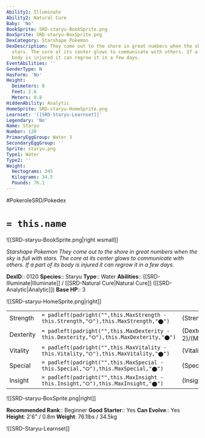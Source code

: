 ```yaml
---
Ability1: Illuminate
Ability2: Natural Cure
Baby: 'No'
BookSprite: SRD-staryu-BookSprite.png
BoxSprite: SRD-staryu-BoxSprite.png
DexCategory: Starshape Pokemon
DexDescription: They come out to the shore in great numbers when the sky is full with
  stars. The core at its center glows to communicate with others. If a part of its
  body is injured it can regrow it in a few days.
EventAbilities: ''
GenderType: N
HasForm: 'No'
Height:
  Deimeters: 8
  Feet: 2.6
  Meters: 0.8
HiddenAbility: Analytic
HomeSprite: SRD-staryu-HomeSprite.png
Learnset: '[[SRD-Staryu-Learnset]]'
Legendary: 'No'
Name: Staryu
Number: 120
PrimaryEggGroup: Water 3
SecondaryEggGroup: ''
Sprite: staryu.png
Type1: Water
Type2: ''
Weight:
  Hectograms: 345
  Kilograms: 34.5
  Pounds: 76.1
---
```


#PokeroleSRD/Pokedex

# `= this.name`

![[SRD-staryu-BookSprite.png|right wsmall]]

*Starshape Pokemon*
*They come out to the shore in great numbers when the sky is full with stars. The core at its center glows to communicate with others. If a part of its body is injured it can regrow it in a few days.*

**DexID**:: 0120
**Species**:: Staryu
**Type**:: Water
**Abilities**:: [[SRD-Illuminate|Illuminate]] / [[SRD-Natural Cure|Natural Cure]] ([[SRD-Analytic|Analytic]])
**Base HP**:: 3

![[SRD-staryu-HomeSprite.png|right]]

|           |                                                                                        |                                          |
| --------- | -------------------------------------------------------------------------------------- | ---------------------------------------- |
| Strength  | `= padleft(padright("",this.MaxStrength - this.Strength,"⭘"),this.MaxStrength,"⬤")`    | (Strength::2)/(MaxStrength::4)   |
| Dexterity | `= padleft(padright("",this.MaxDexterity - this.Dexterity,"⭘"),this.MaxDexterity,"⬤")` | (Dexterity:: 2)/(MaxDexterity::5) |
| Vitality  | `= padleft(padright("",this.MaxVitality - this.Vitality,"⭘"),this.MaxVitality,"⬤")`    | (Vitality::2)/(MaxVitality::4)   |
| Special   | `= padleft(padright("",this.MaxSpecial - this.Special,"⭘"),this.MaxSpecial,"⬤")`       | (Special::2)/(MaxSpecial::5)     |
| Insight   | `= padleft(padright("",this.MaxInsight - this.Insight,"⭘"),this.MaxInsight,"⬤")`       | (Insight::2)/(MaxInsight::4)     |

![[SRD-staryu-BoxSprite.png|right]]

**Recommended Rank**:: Beginner
**Good Starter**:: Yes
**Can Evolve**:: Yes
**Height**: 2'6" / 0.8m
**Weight**: 76.1lbs / 34.5kg

![[SRD-Staryu-Learnset]]